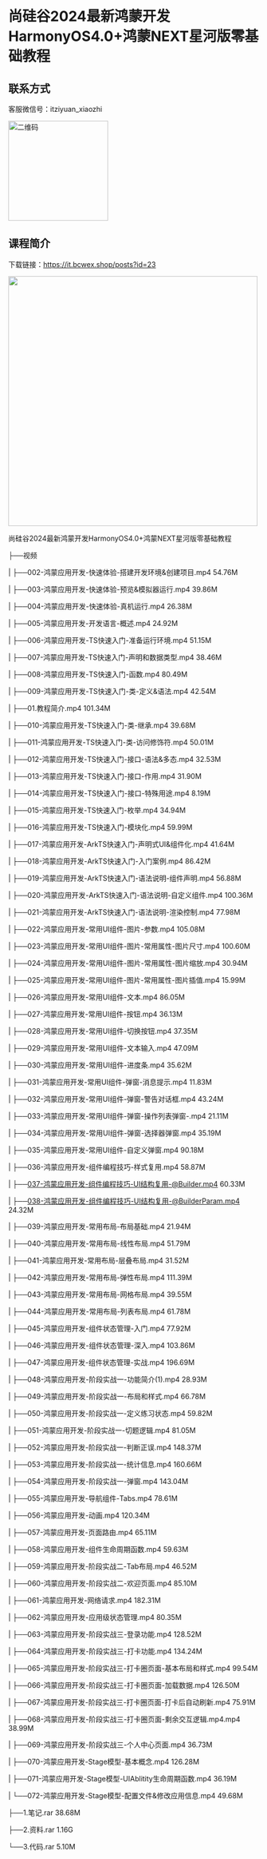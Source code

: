 # 尚硅谷2024最新鸿蒙开发HarmonyOS4.0+鸿蒙NEXT星河版零基础教程

## 联系方式

客服微信号：itziyuan_xiaozhi

<img src="https://ziyuanyun.oss-cn-guangzhou.aliyuncs.com/common/20240614073449/666b82192834a.jpg" width="200" height="200" alt="二维码">

## 课程简介

下载链接：https://it.bcwex.shop/posts?id=23

<img src="https://ziyuanyun.oss-cn-guangzhou.aliyuncs.com/yun/20240515151527/6644610f271d5.jpg" width="500" alt="">

  尚硅谷2024最新鸿蒙开发HarmonyOS4.0+鸿蒙NEXT星河版零基础教程



 ├──视频

 | ├──002-鸿蒙应用开发-快速体验-搭建开发环境&amp;创建项目.mp4 54.76M

 | ├──003-鸿蒙应用开发-快速体验-预览&amp;模拟器运行.mp4 39.86M

 | ├──004-鸿蒙应用开发-快速体验-真机运行.mp4 26.38M

 | ├──005-鸿蒙应用开发-开发语言-概述.mp4 24.92M

 | ├──006-鸿蒙应用开发-TS快速入门-准备运行环境.mp4 51.15M

 | ├──007-鸿蒙应用开发-TS快速入门-声明和数据类型.mp4 38.46M

 | ├──008-鸿蒙应用开发-TS快速入门-函数.mp4 80.49M

 | ├──009-鸿蒙应用开发-TS快速入门-类-定义&amp;语法.mp4 42.54M

 | ├──01.教程简介.mp4 101.34M

 | ├──010-鸿蒙应用开发-TS快速入门-类-继承.mp4 39.68M

 | ├──011-鸿蒙应用开发-TS快速入门-类-访问修饰符.mp4 50.01M

 | ├──012-鸿蒙应用开发-TS快速入门-接口-语法&amp;多态.mp4 32.53M

 | ├──013-鸿蒙应用开发-TS快速入门-接口-作用.mp4 31.90M

 | ├──014-鸿蒙应用开发-TS快速入门-接口-特殊用途.mp4 8.19M

 | ├──015-鸿蒙应用开发-TS快速入门-枚举.mp4 34.94M

 | ├──016-鸿蒙应用开发-TS快速入门-模块化.mp4 59.99M

 | ├──017-鸿蒙应用开发-ArkTS快速入门-声明式UI&amp;组件化.mp4 41.64M

 | ├──018-鸿蒙应用开发-ArkTS快速入门-入门案例.mp4 86.42M

 | ├──019-鸿蒙应用开发-ArkTS快速入门-语法说明-组件声明.mp4 56.88M

 | ├──020-鸿蒙应用开发-ArkTS快速入门-语法说明-自定义组件.mp4 100.36M

 | ├──021-鸿蒙应用开发-ArkTS快速入门-语法说明-渲染控制.mp4 77.98M

 | ├──022-鸿蒙应用开发-常用UI组件-图片-参数.mp4 105.08M

 | ├──023-鸿蒙应用开发-常用UI组件-图片-常用属性-图片尺寸.mp4 100.60M

 | ├──024-鸿蒙应用开发-常用UI组件-图片-常用属性-图片缩放.mp4 30.94M

 | ├──025-鸿蒙应用开发-常用UI组件-图片-常用属性-图片插值.mp4 15.99M

 | ├──026-鸿蒙应用开发-常用UI组件-文本.mp4 86.05M

 | ├──027-鸿蒙应用开发-常用UI组件-按钮.mp4 36.13M

 | ├──028-鸿蒙应用开发-常用UI组件-切换按钮.mp4 37.35M

 | ├──029-鸿蒙应用开发-常用UI组件-文本输入.mp4 47.09M

 | ├──030-鸿蒙应用开发-常用UI组件-进度条.mp4 35.62M

 | ├──031-鸿蒙应用开发-常用UI组件-弹窗-消息提示.mp4 11.83M

 | ├──032-鸿蒙应用开发-常用UI组件-弹窗-警告对话框.mp4 43.24M

 | ├──033-鸿蒙应用开发-常用UI组件-弹窗-操作列表弹窗-.mp4 21.11M

 | ├──034-鸿蒙应用开发-常用UI组件-弹窗-选择器弹窗.mp4 35.19M

 | ├──035-鸿蒙应用开发-常用UI组件-自定义弹窗.mp4 90.18M

 | ├──036-鸿蒙应用开发-组件编程技巧-样式复用.mp4 58.87M

 | ├──037-鸿蒙应用开发-组件编程技巧-UI结构复用-@Builder.mp4 60.33M

 | ├──038-鸿蒙应用开发-组件编程技巧-UI结构复用-@BuilderParam.mp4 24.32M

 | ├──039-鸿蒙应用开发-常用布局-布局基础.mp4 21.94M

 | ├──040-鸿蒙应用开发-常用布局-线性布局.mp4 51.79M

 | ├──041-鸿蒙应用开发-常用布局-层叠布局.mp4 31.52M

 | ├──042-鸿蒙应用开发-常用布局-弹性布局.mp4 111.39M

 | ├──043-鸿蒙应用开发-常用布局-网格布局.mp4 39.55M

 | ├──044-鸿蒙应用开发-常用布局-列表布局.mp4 61.78M

 | ├──045-鸿蒙应用开发-组件状态管理-入门.mp4 77.92M

 | ├──046-鸿蒙应用开发-组件状态管理-深入.mp4 103.86M

 | ├──047-鸿蒙应用开发-组件状态管理-实战.mp4 196.69M

 | ├──048-鸿蒙应用开发-阶段实战一-功能简介(1).mp4 28.93M

 | ├──049-鸿蒙应用开发-阶段实战一-布局和样式.mp4 66.78M

 | ├──050-鸿蒙应用开发-阶段实战一-定义练习状态.mp4 59.82M

 | ├──051-鸿蒙应用开发-阶段实战一-切题逻辑.mp4 81.05M

 | ├──052-鸿蒙应用开发-阶段实战一-判断正误.mp4 148.37M

 | ├──053-鸿蒙应用开发-阶段实战一-统计信息.mp4 160.66M

 | ├──054-鸿蒙应用开发-阶段实战一-弹窗.mp4 143.04M

 | ├──055-鸿蒙应用开发-导航组件-Tabs.mp4 78.61M

 | ├──056-鸿蒙应用开发-动画.mp4 120.34M

 | ├──057-鸿蒙应用开发-页面路由.mp4 65.11M

 | ├──058-鸿蒙应用开发-组件生命周期函数.mp4 59.63M

 | ├──059-鸿蒙应用开发-阶段实战二-Tab布局.mp4 46.52M

 | ├──060-鸿蒙应用开发-阶段实战二-欢迎页面.mp4 85.10M

 | ├──061-鸿蒙应用开发-网络请求.mp4 182.31M

 | ├──062-鸿蒙应用开发-应用级状态管理.mp4 80.35M

 | ├──063-鸿蒙应用开发-阶段实战三-登录功能.mp4 128.52M

 | ├──064-鸿蒙应用开发-阶段实战三-打卡功能.mp4 134.24M

 | ├──065-鸿蒙应用开发-阶段实战三-打卡圈页面-基本布局和样式.mp4 99.54M

 | ├──066-鸿蒙应用开发-阶段实战三-打卡圈页面-加载数据.mp4 126.50M

 | ├──067-鸿蒙应用开发-阶段实战三-打卡圈页面-打卡后自动刷新.mp4 75.91M

 | ├──068-鸿蒙应用开发-阶段实战三-打卡圈页面-剩余交互逻辑.mp4.mp4 38.99M

 | ├──069-鸿蒙应用开发-阶段实战三-个人中心页面.mp4 36.73M

 | ├──070-鸿蒙应用开发-Stage模型-基本概念.mp4 126.28M

 | ├──071-鸿蒙应用开发-Stage模型-UIAblitity生命周期函数.mp4 36.19M

 | └──072-鸿蒙应用开发-Stage模型-配置文件&amp;修改应用信息.mp4 49.68M

 ├──1.笔记.rar 38.68M

 ├──2.资料.rar 1.16G

 └──3.代码.rar 5.10M

  